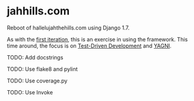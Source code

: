 jahhills.com
============

Reboot of hallelujahthehills.com using Django 1.7.

As with the
[first iteration](http://github.com/bhrutledge/hallelujahthehills.com), this is
an exercise in using the framework. This time around, the focus is on
[Test-Driven Development](http://www.obeythetestinggoat.com/) and
[YAGNI](http://en.wikipedia.org/wiki/You_aren't_gonna_need_it).

TODO: Add docstrings

TODO: Use flake8 and pylint

TODO: Use coverage.py

TODO: Use Invoke
